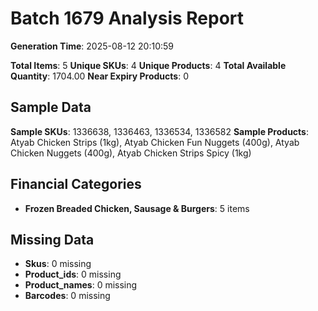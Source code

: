 # Batch 1679 Analysis Report

**Generation Time**: 2025-08-12 20:10:59

**Total Items**: 5
**Unique SKUs**: 4
**Unique Products**: 4
**Total Available Quantity**: 1704.00
**Near Expiry Products**: 0

## Sample Data
**Sample SKUs**: 1336638, 1336463, 1336534, 1336582
**Sample Products**: Atyab Chicken Strips (1kg), Atyab Chicken Fun Nuggets (400g), Atyab Chicken Nuggets (400g), Atyab Chicken Strips Spicy (1kg)

## Financial Categories
- **Frozen Breaded Chicken, Sausage & Burgers**: 5 items

## Missing Data
- **Skus**: 0 missing
- **Product_ids**: 0 missing
- **Product_names**: 0 missing
- **Barcodes**: 0 missing
